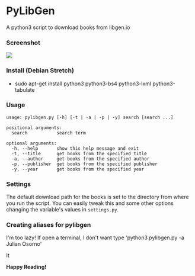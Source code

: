 # PyLibGen
A python3 script to download books from libgen.io

### Screenshot

![](https://i.imgur.com/FCLF4OQ.jpg)

### Install (Debian Stretch)

- sudo apt-get install python3 python3-bs4 python3-lxml python3-tabulate

### Usage

```
usage: pylibgen.py [-h] [-t | -a | -p | -y] search [search ...]

positional arguments:
  search           search term

optional arguments:
  -h, --help       show this help message and exit
  -t, --title      get books from the specified title
  -a, --author     get books from the specified author
  -p, --publisher  get books from the specified publisher
  -y, --year       get books from the specified year
```

### Settings

The default download path for the books is set to the directory from where you run the script. You can easily tweak this and some other options changing the variable's values in ``settings.py``.

### Creating aliases for pylibgen

I'm too lazy! If open a terminal, I don't want type 'python3 pylibgen.py -a Julian Osorno'

It

**Happy Reading!**
